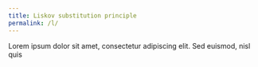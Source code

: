```yaml
---
title: Liskov substitution principle
permalink: /l/
---
```

Lorem ipsum dolor sit amet, consectetur adipiscing elit. Sed euismod, nisl quis
